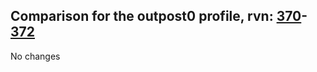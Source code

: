 ## Comparison for the outpost0 profile, rvn: [370](https://github.com/PRO100KatYT/FortniteProfileRevisions/tree/main/profiles/outpost0/370%20outpost0.json)-[372](https://github.com/PRO100KatYT/FortniteProfileRevisions/tree/main/profiles/outpost0/372%20outpost0.json)

No changes
